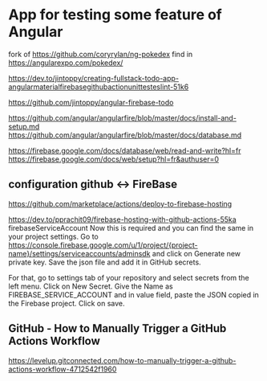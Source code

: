 # App for testing some feature of Angular
fork of https://github.com/coryrylan/ng-pokedex
find in https://angularexpo.com/pokedex/


https://dev.to/jintoppy/creating-fullstack-todo-app-angularmaterialfirebasegithubactionunittesteslint-51k6

https://github.com/jintoppy/angular-firebase-todo


https://github.com/angular/angularfire/blob/master/docs/install-and-setup.md
https://github.com/angular/angularfire/blob/master/docs/database.md

https://firebase.google.com/docs/database/web/read-and-write?hl=fr
https://firebase.google.com/docs/web/setup?hl=fr&authuser=0

## configuration github <-> FireBase

https://github.com/marketplace/actions/deploy-to-firebase-hosting

https://dev.to/pprachit09/firebase-hosting-with-github-actions-55ka
firebaseServiceAccount Now this is required and you can find the same in your project settings. Go to https://console.firebase.google.com/u/1/project/{project-name}/settings/serviceaccounts/adminsdk and click on Generate new private key. Save the json file and add it in GitHub secrets.

For that, go to settings tab of your repository and select secrets from the left menu.
Click on New Secret. Give the Name as FIREBASE_SERVICE_ACCOUNT and in value field, paste the JSON copied in the Firebase project. Click on save.

## GitHub - How to Manually Trigger a GitHub Actions Workflow
https://levelup.gitconnected.com/how-to-manually-trigger-a-github-actions-workflow-4712542f1960

